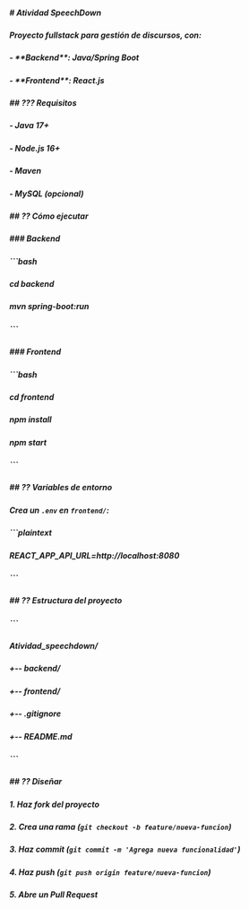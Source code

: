 ##### \# Atividad SpeechDown

##### 

##### 

##### Proyecto fullstack para gestión de discursos, con:

##### \- \*\*Backend\*\*: Java/Spring Boot

##### \- \*\*Frontend\*\*: React.js

##### 

##### \## ??? Requisitos

##### \- Java 17+

##### \- Node.js 16+

##### \- Maven

##### \- MySQL (opcional)

##### 

##### \## ?? Cómo ejecutar

##### 

##### \### Backend

##### ```bash

##### cd backend

##### mvn spring-boot:run

##### ```

##### 

##### \### Frontend

##### ```bash

##### cd frontend

##### npm install

##### npm start

##### ```

##### 

##### \## ?? Variables de entorno

##### Crea un `.env` en `frontend/`:

##### ```plaintext

##### REACT\_APP\_API\_URL=http://localhost:8080

##### ```

##### 

##### \## ?? Estructura del proyecto

##### ```

##### Atividad\_speechdown/

##### +-- backend/

##### +-- frontend/

##### +-- .gitignore

##### +-- README.md

##### ```

##### 

##### \## ?? Diseñar

##### 1\. Haz fork del proyecto

##### 2\. Crea una rama (`git checkout -b feature/nueva-funcion`)

##### 3\. Haz commit (`git commit -m 'Agrega nueva funcionalidad'`)

##### 4\. Haz push (`git push origin feature/nueva-funcion`)

##### 5\. Abre un Pull Request

